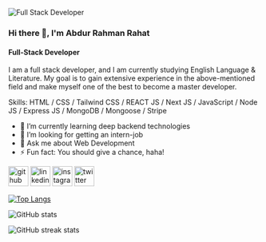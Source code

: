 ![Full Stack Developer](https://i.ibb.co/p4Qp02N/linked-In-cover.png)

### Hi there 👋, I'm Abdur Rahman Rahat
#### Full-Stack Developer

I am a full stack developer, and I am currently studying English Language & Literature. My goal is to gain extensive experience in the above-mentioned field and make myself one of the best to become a master developer.

Skills: HTML / CSS / Tailwind CSS / REACT JS / Next JS / JavaScript / Node JS / Express JS / MongoDB / Mongoose / Stripe

- 🌱 I’m currently learning deep backend technologies 
- 🤔 I’m looking for getting an intern-job
- 💬 Ask me about Web Development 
- ⚡ Fun fact: You should give a chance, haha! 


[<img src='https://cdn.jsdelivr.net/npm/simple-icons@3.0.1/icons/github.svg' alt='github' height='40'>](https://github.com/abdurrahmanrahat)  [<img src='https://cdn.jsdelivr.net/npm/simple-icons@3.0.1/icons/linkedin.svg' alt='linkedin' height='40'>](https://www.linkedin.com/in/abdurrahmanrahat47/)  [<img src='https://cdn.jsdelivr.net/npm/simple-icons@3.0.1/icons/instagram.svg' alt='instagram' height='40'>](https://www.instagram.com/abdurrahmanrahat47/)  [<img src='https://cdn.jsdelivr.net/npm/simple-icons@3.0.1/icons/twitter.svg' alt='twitter' height='40'>](https://twitter.com/rahat965)  

[![Top Langs](https://github-readme-stats.vercel.app/api/top-langs/?username=abdurrahmanrahat)](https://github.com/anuraghazra/github-readme-stats)

![GitHub stats](https://github-readme-stats.vercel.app/api?username=abdurrahmanrahat&show_icons=true)  

![GitHub streak stats](https://streak-stats.demolab.com/?user=abdurrahmanrahat)  

